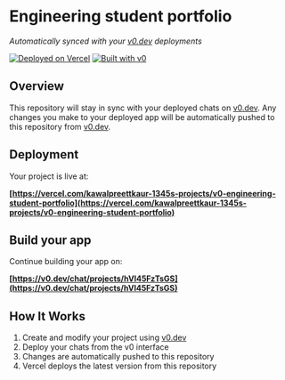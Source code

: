 # Engineering student portfolio

*Automatically synced with your [v0.dev](https://v0.dev) deployments*

[![Deployed on Vercel](https://img.shields.io/badge/Deployed%20on-Vercel-black?style=for-the-badge&logo=vercel)](https://vercel.com/kawalpreettkaur-1345s-projects/v0-engineering-student-portfolio)
[![Built with v0](https://img.shields.io/badge/Built%20with-v0.dev-black?style=for-the-badge)](https://v0.dev/chat/projects/hVl45FzTsGS)

## Overview

This repository will stay in sync with your deployed chats on [v0.dev](https://v0.dev).
Any changes you make to your deployed app will be automatically pushed to this repository from [v0.dev](https://v0.dev).

## Deployment

Your project is live at:

**[https://vercel.com/kawalpreettkaur-1345s-projects/v0-engineering-student-portfolio](https://vercel.com/kawalpreettkaur-1345s-projects/v0-engineering-student-portfolio)**

## Build your app

Continue building your app on:

**[https://v0.dev/chat/projects/hVl45FzTsGS](https://v0.dev/chat/projects/hVl45FzTsGS)**

## How It Works

1. Create and modify your project using [v0.dev](https://v0.dev)
2. Deploy your chats from the v0 interface
3. Changes are automatically pushed to this repository
4. Vercel deploys the latest version from this repository
